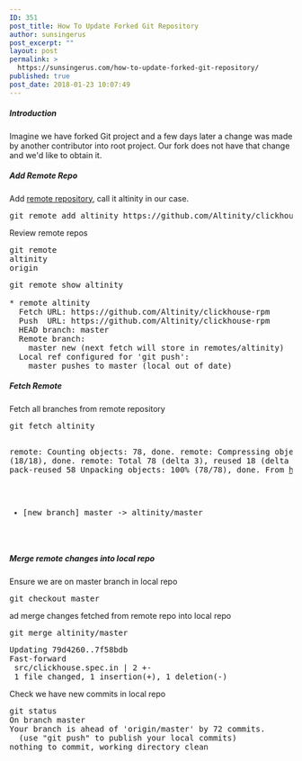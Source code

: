 ```yaml
---
ID: 351
post_title: How To Update Forked Git Repository
author: sunsingerus
post_excerpt: ""
layout: post
permalink: >
  https://sunsingerus.com/how-to-update-forked-git-repository/
published: true
post_date: 2018-01-23 10:07:49
---
```

<h5>Introduction</h5>
Imagine we have forked Git project and a few days later a change was made by another contributor into root project. Our fork does not have that change and we'd like to obtain it.

<h5>Add Remote Repo</h5>
Add <a href="https://git-scm.com/docs/git-remote" rel="noopener" target="_blank">remote repository</a>, call it altinity in our case.
<pre>
git remote add altinity https://github.com/Altinity/clickhouse-rpm
</pre>
Review remote repos
<pre>
git remote
altinity
origin
</pre>

<pre>
git remote show altinity

* remote altinity
  Fetch URL: https://github.com/Altinity/clickhouse-rpm
  Push  URL: https://github.com/Altinity/clickhouse-rpm
  HEAD branch: master
  Remote branch:
    master new (next fetch will store in remotes/altinity)
  Local ref configured for 'git push':
    master pushes to master (local out of date)
</pre>

<h5>Fetch Remote</h5>
Fetch all branches from remote repository
<pre>
git fetch altinity

remote: Counting objects: 78, done.
remote: Compressing objects: 100% (18/18), done.
remote: Total 78 (delta 3), reused 18 (delta 2), pack-reused 58
Unpacking objects: 100% (78/78), done.
From https://github.com/Altinity/clickhouse-rpm
 * [new branch]      master     -> altinity/master
</pre>

<h5>Merge remote changes into local repo</h5>
Ensure we are on master branch in local repo
<pre>
git checkout master
</pre>
ad merge changes fetched from remote repo into local repo
<pre>
git merge altinity/master
</pre>
<pre>
Updating 79d4260..7f58bdb
Fast-forward
 src/clickhouse.spec.in | 2 +-
 1 file changed, 1 insertion(+), 1 deletion(-)
</pre>

Check we have new commits in local repo
<pre>
git status
On branch master
Your branch is ahead of 'origin/master' by 72 commits.
  (use "git push" to publish your local commits)
nothing to commit, working directory clean
</pre>